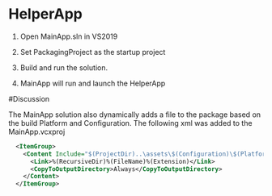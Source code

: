 # HelperApp

1. Open MainApp.sln in VS2019

1. Set PackagingProject as the startup project

1. Build and run the solution.

1. MainApp will run and launch the HelperApp


#Discussion

The MainApp solution also dynamically adds a file to the package based on the build Platform and Configuration. The following xml was added to the MainApp.vcxproj

```xml
  <ItemGroup>
    <Content Include="$(ProjectDir)..\assets\$(Configuration)\$(PlatformTarget)\*.txt">
      <Link>%(RecursiveDir)%(FileName)%(Extension)</Link>
      <CopyToOutputDirectory>Always</CopyToOutputDirectory>
    </Content>
  </ItemGroup>
```
